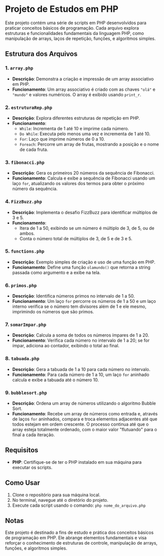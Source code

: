 # Projeto de Estudos em PHP

Este projeto contém uma série de scripts em PHP desenvolvidos para praticar conceitos básicos de programação. Cada arquivo explora estruturas e funcionalidades fundamentais da linguagem PHP, como manipulação de arrays, laços de repetição, funções, e algoritmos simples.

## Estrutura dos Arquivos

### 1. `array.php`
- **Descrição**: Demonstra a criação e impressão de um array associativo em PHP.
- **Funcionamento**: Um array associativo é criado com as chaves `"olá"` e `"mundo"` e valores numéricos. O array é exibido usando `print_r`.

### 2. `estruturaRep.php`
- **Descrição**: Explora diferentes estruturas de repetição em PHP.
- **Funcionamento**:
  - `While`: Incrementa de 1 até 10 e imprime cada número.
  - `Do While`: Executa pelo menos uma vez e incrementa de 1 até 10.
  - `For`: Laço que imprime números de 0 a 10.
  - `Foreach`: Percorre um array de frutas, mostrando a posição e o nome de cada fruta.

### 3. `fibonacci.php`
- **Descrição**: Gera os primeiros 20 números da sequência de Fibonacci.
- **Funcionamento**: Calcula e exibe a sequência de Fibonacci usando um laço `for`, atualizando os valores dos termos para obter o próximo número da sequência.

### 4. `FizzBuzz.php`
- **Descrição**: Implementa o desafio FizzBuzz para identificar múltiplos de 3 e 5.
- **Funcionamento**:
  - Itera de 1 a 50, exibindo se um número é múltiplo de 3, de 5, ou de ambos.
  - Conta o número total de múltiplos de 3, de 5 e de 3 e 5.

### 5. `functions.php`
- **Descrição**: Exemplo simples de criação e uso de uma função em PHP.
- **Funcionamento**: Define uma função `olamundo()` que retorna a string passada como argumento e a exibe na tela.

### 6. `primos.php`
- **Descrição**: Identifica números primos no intervalo de 1 a 50.
- **Funcionamento**: Um laço `for` percorre os números de 1 a 50 e um laço interno verifica se o número tem divisores além de 1 e ele mesmo, imprimindo os números que são primos.

### 7. `somarImpar.php`
- **Descrição**: Calcula a soma de todos os números ímpares de 1 a 20.
- **Funcionamento**: Verifica cada número no intervalo de 1 a 20; se for ímpar, adiciona ao contador, exibindo o total ao final.

### 8. `tabuada.php`
- **Descrição**: Gera a tabuada de 1 a 10 para cada número no intervalo.
- **Funcionamento**: Para cada número de 1 a 10, um laço `for` aninhado calcula e exibe a tabuada até o número 10.

### 9. `bubblesort.php`
- **Descrição**: Ordena um array de números utilizando o algoritmo Bubble Sort.
- **Funcionamento**: Recebe um array de números como entrada e, através de laços `for` aninhados, compara e troca elementos adjacentes até que todos estejam em ordem crescente. O processo continua até que o array esteja totalmente ordenado, com o maior valor "flutuando" para o final a cada iteração.

## Requisitos
- **PHP**: Certifique-se de ter o PHP instalado em sua máquina para executar os scripts.

## Como Usar
1. Clone o repositório para sua máquina local.
2. No terminal, navegue até o diretório do projeto.
3. Execute cada script usando o comando: `php nome_do_arquivo.php`

## Notas
Este projeto é destinado a fins de estudo e prática dos conceitos básicos de programação em PHP. Ele abrange elementos fundamentais e visa reforçar o conhecimento de estruturas de controle, manipulação de arrays, funções, e algoritmos simples.
